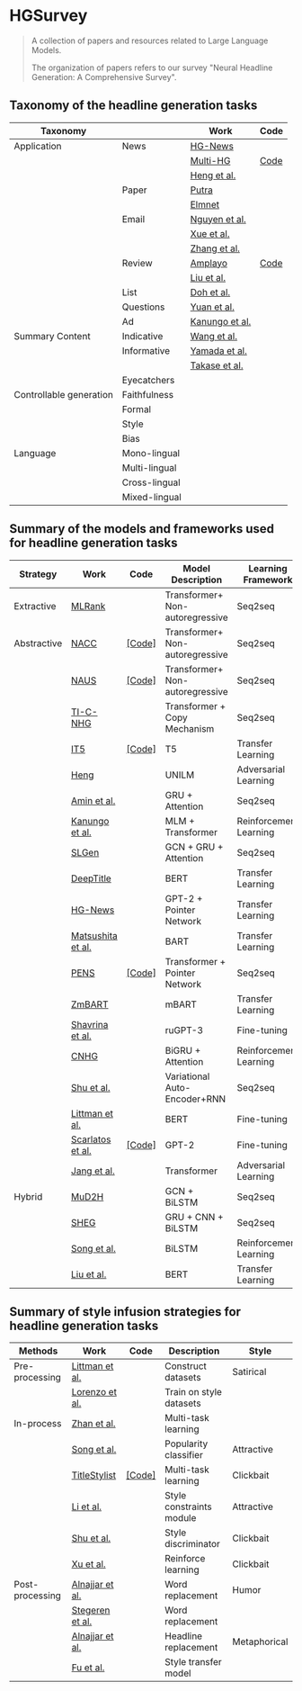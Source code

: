 # HGSurvey
>A collection of papers and resources related to Large Language Models.
>
>The organization of papers refers to our survey "Neural Headline Generation: A Comprehensive Survey".
>
## Taxonomy of the headline generation tasks
|Taxonomy| |Work |Code| 
| ----------- |----------- |----------- |----------- |
|Application|News|[HG-News](https://ieeexplore.ieee.org/stamp/stamp.jsp?arnumber=9507422)||
|||[Multi-HG](https://export.arxiv.org/pdf/2004.03875)|[Code](https://github.com/dayihengliu/KeyMultiHeadline)|
|||[Heng et al.](https://ieeexplore.ieee.org/document/9581133)||
||Paper|[Putra](https://www.researchgate.net/publication/322119181_Automatic_Title_Generation_in_Scientific_Articles_for_Authorship_Assistance_A_Summarization_Approach)||
|||[Elmnet](https://link.springer.com/article/10.1007/s11042-021-11641-1)||
||Email|[Nguyen et al.](https://www.researchgate.net/publication/360930536_AI_Gives_You_a_Good_Beginning)||
|||[Xue et al.](https://link.springer.com/chapter/10.1007/978-3-030-63820-7_76)||
|||[Zhang et al.](https://aclanthology.org/P19-1043.pdf)||
||Review|[Amplayo](https://aclanthology.org/D19-1562.pdf)|[Code](https://github.com/rktamplayo/CHIM)|
|||[Liu et al.](https://dl.acm.org/doi/10.1007/978-3-030-01716-3_27)||
||List|[Doh et al.](https://arxiv.org/pdf/2110.07354)||
||Questions|[Yuan et al.](https://arxiv.org/pdf/1912.00839)||
||Ad|[Kanungo et al.](https://dl.acm.org/doi/pdf/10.1145/3534678.3539069)||
|Summary Content|Indicative|[Wang et al.]()||
||Informative|[Yamada et al.]()||
|||[Takase et al.]()||
||Eyecatchers|||
|Controllable generation|Faithfulness|||
||Formal|||
||Style|||
||Bias|||
|Language|Mono-lingual|||
||Multi-lingual|||
||Cross-lingual|||
||Mixed-lingual|||


## Summary of the models and frameworks used for headline generation tasks

|Strategy| Work |Code| Model Description | Learning Framework|
| ----------- |----------- |----------- | ----------- | ----------- |   
|Extractive | [MLRank](https://aclanthology.org/C18-1148.pdf)|| Transformer+ Non-autoregressive | Seq2seq|
|Abstractive| [NACC](https://proceedings.neurips.cc/paper_files/paper/2022/file/bb0f9af6a4881ccb6e14c11b8b4be710-Paper-Conference.pdf) |[[Code]](https://github.com/MANGA-UOFA/NACC)| Transformer+ Non-autoregressive | Seq2seq|	
|  | [NAUS](https://arxiv.org/pdf/2205.14521) |[[Code]](https://github.com/MANGA-UOFA/NAUS)| Transformer+ Non-autoregressive	| Seq2seq|
|| [TI-C-NHG](https://link.springer.com/article/10.1007/s11063-022-10942-2)  ||Transformer + Copy Mechanism	| Seq2seq|
| | [IT5](https://pure.rug.nl/ws/portalfiles/portal/260396938/2203.03759.pdf) |[[Code]](https://github.com/gsarti/it5)  |T5	| Transfer Learning|
|	  | [Heng](https://ieeexplore.ieee.org/abstract/document/9581133) | | UNILM	| Adversarial Learning |
|	  | [Amin et al.](https://nahid.org/papers/c11.pdf)  || GRU + Attention | Seq2seq|
|	  | [Kanungo et al.](https://aclanthology.org/2021.naacl-industry.33.pdf) | |MLM + Transformer |	Reinforcement Learning|
|	  | [SLGen](https://ojs.aaai.org/index.php/AAAI/article/view/6501) | | GCN + GRU + Attention | Seq2seq|	
|	  | [DeepTitle](https://arxiv.org/pdf/2107.10935)  || BERT |	Transfer Learning|
|	  | [HG-News](https://ieeexplore.ieee.org/stamp/stamp.jsp?arnumber=9507422)  || GPT-2 + Pointer Network |	Transfer Learning|
|	  | [Matsushita et al.](https://aclanthology.org/2021.ranlp-1.107.pdf)  || BART	| Transfer Learning|
|	  | [PENS](https://aclanthology.org/2021.acl-long.7.pdf) |[[Code]](https://msnews.github.io/pens.html) | Transformer + Pointer Network	| Seq2seq|
|	  | [ZmBART](https://arxiv.org/pdf/2106.01597)|| mBART	| Transfer Learning|
|	  | [Shavrina et al.](https://www.elibrary.ru/item.asp?id=48123721#page=222)  || ruGPT-3	| Fine-tuning|
|	  | [CNHG](https://ieeexplore.ieee.org/abstract/document/9142327) | |BiGRU + Attention |	Reinforcement Learning|
|	  | [Shu et al.](https://pike.psu.edu/publications/icdm18.pdf) || Variational Auto-Encoder+RNN | Seq2seq|
|	  | [Littman et al.](https://aclanthology.org/2020.figlang-1.pdf#page=54) | | BERT | Fine-tuning|
|	  | [Scarlatos et al.](https://arxiv.org/pdf/2302.07974)|[[Code]](https://github.com/umass-ml4ed/mathGPT)| GPT-2 | Fine-tuning|
|	  | [Jang et al.](https://aclanthology.org/2023.findings-eacl.159.pdf) | | Transformer | Adversarial Learning|
|Hybrid | [MuD2H](https://ieeexplore.ieee.org/stamp/stamp.jsp?arnumber=9729734)  || GCN + BiLSTM | Seq2seq|	
| | [SHEG](https://d1wqtxts1xzle7.cloudfront.net/94078423/s00521-020-05188-920221111-1-bf3m8-libre.pdf?1668194168=&response-content-disposition=inline%3B+filename%3DSHEG_summarization_and_headline_generati.pdf&Expires=1719991467&Signature=JSD4x8vQa6q~x2v1gqZRiWT9fPAOD5AL64zKyyJOlnkSVoWDjxfZYWQwG2mwjJ00vOkzsC61XCeSik1Qi66Sqdeo9XAWZGxDf8O~yOU5W3ZfSo~HXDZTY42~1LO09Gzwfha4hfrHU602NjS5XX0KaVa3hiYqTUln4C0ilxtEj7IJ26HkZTxlZdjLoUDv8yeWv6H7rOAJkjqsE-XIxPgBZze-gmgVbk5yvkWVzxQA2PBu-QiLlebhc42M23JDeFeWwnBWhdU5pMUfIzsncLnE3D8ISUNaJy-SfW0DRMdWOQX3ybYz~FrdgZYweMcrTmV6pKxGWD3gjAmQ926MaBWgiQ__&Key-Pair-Id=APKAJLOHF5GGSLRBV4ZA) | | GRU + CNN + BiLSTM | Seq2seq|	
| | [Song et al.](https://ojs.aaai.org/index.php/AAAI/article/view/6421) || BiLSTM	| Reinforcement Learning|
| | [Liu et al.](https://aclanthology.org/W19-8904.pdf)  || BERT	| Transfer Learning|


## Summary of style infusion strategies for headline generation tasks
|Methods| Work |Code| Description | Style|
| ----------- | ----------- |----------- |----------- | ----------- |   
|Pre-processing|  [Littman et al.](https://aclanthology.org/2020.figlang-1.pdf#page=54) | | Construct datasets | Satirical  |   
||[Lorenzo et al.](https://aclanthology.org/2020.lrec-1.828.pdf)  || Train on style datasets |   |  
|In-process|[Zhan et al.](https://www.ijcai.org/proceedings/2022/0623.pdf)  || Multi-task learning|
||  [Song et al.](https://ojs.aaai.org/index.php/AAAI/article/view/6421)  ||Popularity classifier |Attractive|
|| [TitleStylist](https://arxiv.org/pdf/2004.01980) |[[Code]]( https://github.com/jind11/TitleStylist) |Multi-task learning |Clickbait|
||[Li et al.](https://ojs.aaai.org/index.php/AAAI/article/view/17565)  ||Style constraints module |Attractive|
|| [Shu et al.](https://pike.psu.edu/publications/icdm18.pdf)   ||Style discriminator |Clickbait|
||[Xu et al.](https://arxiv.org/pdf/1909.03582)  ||Reinforce learning | Clickbait  |   
|Post-processing|[Alnajjar et al.](https://arxiv.org/pdf/2109.08702) ||Word replacement   |  Humor  |   
||[Stegeren et al.](https://ris.utwente.nl/ws/files/124571222/vanstegeren2019churnalist.pdf) ||Word replacement  |  |   
|| [Alnajjar et al.](https://helda.helsinki.fi/server/api/core/bitstreams/b0ed750c-a5c1-4bfd-a2ef-c2ed4fa04b90/content) ||Headline replacement  |Metaphorical   |   
||[Fu et al.](https://ojs.aaai.org/index.php/AAAI/article/view/11330)  || Style transfer model |   |   
